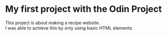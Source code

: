 # My first project with the Odin Project
This project is about making a recipe website. <br>
I was able to achieve this by only using basic HTML elements.
